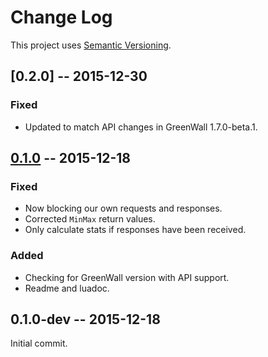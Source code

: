 # Change Log

This project uses [Semantic Versioning](http://semver.org/).

## [0.2.0] -- 2015-12-30
### Fixed
- Updated to match API changes in GreenWall 1.7.0-beta.1.

## [0.1.0] -- 2015-12-18
### Fixed
- Now blocking our own requests and responses.
- Corrected `MinMax` return values.
- Only calculate stats if responses have been received.

### Added
- Checking for GreenWall version with API support.
- Readme and luadoc.

## 0.1.0-dev -- 2015-12-18
Initial commit.

[0.1.0]: https://github.com/AIE-Guild/GWSonar/compare/v0.1.0-dev...v0.1.0
